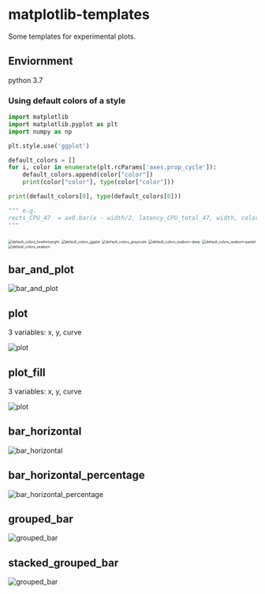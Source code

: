 # matplotlib-templates
Some templates for experimental plots.

## Enviornment

python 3.7

### Using default colors of a style

```python
import matplotlib
import matplotlib.pyplot as plt
import numpy as np

plt.style.use('ggplot')

default_colors = []
for i, color in enumerate(plt.rcParams['axes.prop_cycle']):
    default_colors.append(color["color"])
    print(color["color"], type(color["color"]))

print(default_colors[0], type(default_colors[0]))

""" e.g.
rects_CPU_47  = ax0.bar(x - width/2, latency_CPU_total_47, width, color=default_colors[0])
"""
```

<img src="images/default_colors_fivethirtyeight.png" alt="default_colors_fivethirtyeight" style="zoom:50%;" />

<img src="images/default_colors_ggplot.png" alt="default_colors_ggplot" style="zoom:50%;" />

<img src="images/default_colors_grayscale.png" alt="default_colors_grayscale" style="zoom:50%;" />

<img src="images/default_colors_seaborn-deep.png" alt="default_colors_seaborn-deep" style="zoom:50%;" />

<img src="images/default_colors_seaborn-pastel.png" alt="default_colors_seaborn-pastel" style="zoom:50%;" />

<img src="images/default_colors_seaborn.png" alt="default_colors_seaborn" style="zoom:50%;" />

## bar_and_plot

![bar_and_plot](images/bar_and_plot.png)


## plot

3 variables: x, y, curve

![plot](images/plot.png)


## plot_fill

3 variables: x, y, curve

![plot](images/plot_fill.png)

## bar_horizontal

![bar_horizontal](images/bar_horizontal.png)


## bar_horizontal_percentage

![bar_horizontal_percentage](images/bar_horizontal_percentage.png)

## grouped_bar

![grouped_bar](images/grouped_bar.png)

## stacked_grouped_bar

![grouped_bar](images/stacked_grouped_bar.png)
